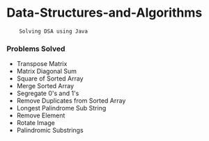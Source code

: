 # Data-Structures-and-Algorithms

```
    Solving DSA using Java
```

### Problems Solved

- Transpose Matrix
- Matrix Diagonal Sum
- Square of Sorted Array
- Merge Sorted Array
- Segregate 0's and 1's
- Remove Duplicates from Sorted Array
- Longest Palindrome Sub String
- Remove Element
- Rotate Image
- Palindromic Substrings